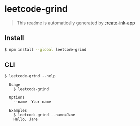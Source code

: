 # leetcode-grind

> This readme is automatically generated by [create-ink-app](https://github.com/vadimdemedes/create-ink-app)


## Install

```bash
$ npm install --global leetcode-grind
```


## CLI

```
$ leetcode-grind --help

  Usage
    $ leetcode-grind

  Options
    --name  Your name

  Examples
    $ leetcode-grind --name=Jane
    Hello, Jane
```
